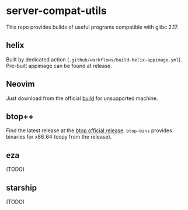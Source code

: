 # server-compat-utils

This repo provides builds of useful programs compatible with glibc 2.17.

## helix

Built by dedicated action (`.github/workflows/build-helix-appimage.yml`). Pre-built appimage can be found at release.

## Neovim

Just download from the official [build](https://github.com/neovim/neovim-releases/releases) for unsupported machine.

## btop++

Find the latest release at the [btop official release](https://github.com/aristocratos/btop/releases). `btop-bins` provides binaries for x86_64 (copy from the release).

## eza

(TODO)

## starship

(TODO)

